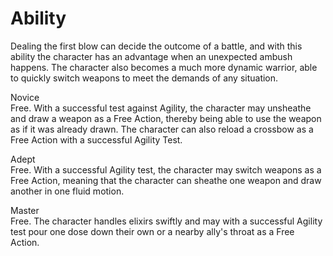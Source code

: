 # Ability
Dealing the first blow can decide the outcome of a battle, and with this ability the character has an advantage when an unexpected ambush happens. The character also becomes a much more dynamic warrior, able to quickly switch weapons to meet the demands of any situation.

Novice<br>Free. With a successful test against Agility, the character may unsheathe and draw a weapon as a Free Action, thereby being able to use the weapon as if it was already drawn. The character can also reload a crossbow as a Free Action with a successful Agility Test.

Adept<br>Free. With a successful Agility test, the character may switch weapons as a Free Action, meaning that the character can sheathe one weapon and draw another in one fluid motion.

Master<br>Free. The character handles elixirs swiftly and may with a successful Agility test pour one dose down their own or a nearby ally's throat as a Free Action.